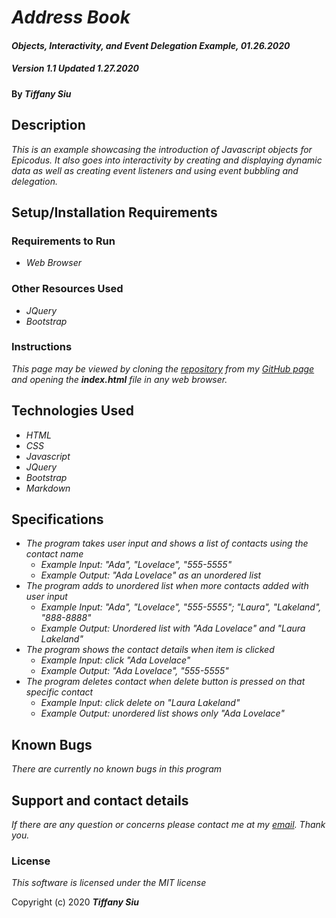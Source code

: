 # _Address Book_

#### _Objects, Interactivity, and Event Delegation Example, 01.26.2020_
##### Version 1.1 Updated 1.27.2020

#### By _**Tiffany Siu**_

## Description

_This is an example showcasing the introduction of Javascript objects for Epicodus.  It also goes into interactivity by creating and displaying dynamic data as well as creating event listeners and using event bubbling and delegation._

## Setup/Installation Requirements

### Requirements to Run
* _Web Browser_

### Other Resources Used
* _JQuery_
* _Bootstrap_

### Instructions
_This page may be viewed by cloning the [repository](https://github.com/TSiu88/address-book.git) from my [GitHub page](https://github.com/TSiu88) and opening the **index.html** file in any web browser._

## Technologies Used

* _HTML_
* _CSS_
* _Javascript_
* _JQuery_
* _Bootstrap_
* _Markdown_

## Specifications

* _The program takes user input and shows a list of contacts using the contact name_
  * _Example Input: "Ada", "Lovelace", "555-5555"_
  * _Example Output: "Ada Lovelace" as an unordered list_
* _The program adds to unordered list when more contacts added with user input_
  * _Example Input: "Ada", "Lovelace", "555-5555"; "Laura", "Lakeland", "888-8888"_
  * _Example Output: Unordered list with "Ada Lovelace" and "Laura Lakeland"_
* _The program shows the contact details when item is clicked_
  * _Example Input: click "Ada Lovelace"_
  * _Example Output: "Ada Lovelace", "555-5555"_
* _The program deletes contact when delete button is pressed on that specific contact_
  * _Example Input: click delete on "Laura Lakeland"_
  * _Example Output: unordered list shows only "Ada Lovelace"_

## Known Bugs

_There are currently no known bugs in this program_

## Support and contact details

_If there are any question or concerns please contact me at my [email](mailto:tsiu88@gmail.com). Thank you._

### License

*This software is licensed under the MIT license*

Copyright (c) 2020 **_Tiffany Siu_**
